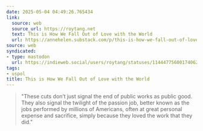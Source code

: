 ```yaml
---
date: 2025-05-04 04:49:26.765434
link:
  source: web
  source_url: https://roytang.net
  text: This is How We Fall Out of Love with the World
  url: https://annehelen.substack.com/p/this-is-how-we-fall-out-of-love-with
source: web
syndicated:
- type: mastodon
  url: https://indieweb.social/users/roytang/statuses/114447756001740620
tags:
- uspol
title: This is How We Fall Out of Love with the World
---
```


> "These cuts don’t just signal the end of public works as public good. They also signal the twilight of the passion job, better known as the jobs performed by millions of Americans, often at great personal expense and sacrifice, simply because they loved the work that they did."